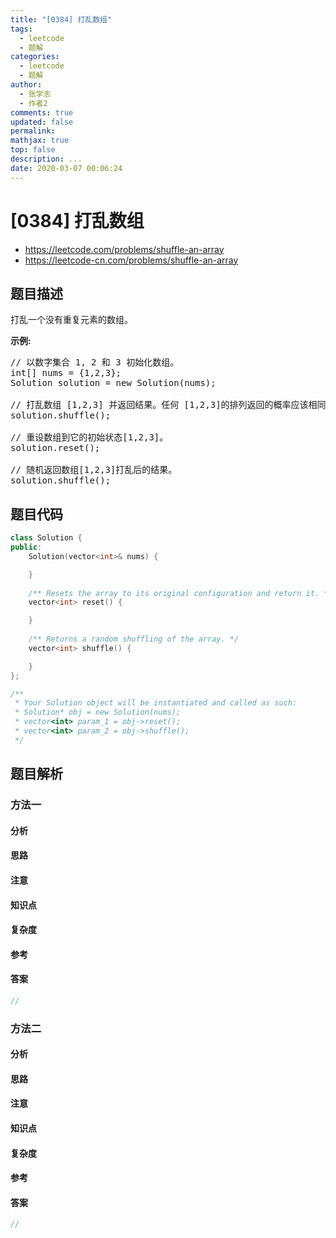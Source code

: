 ```yaml
---
title: "[0384] 打乱数组"
tags:
  - leetcode
  - 题解
categories:
  - leetcode
  - 题解
author:
  - 张学志
  - 作者2
comments: true
updated: false
permalink:
mathjax: true
top: false
description: ...
date: 2020-03-07 00:06:24
---
```



# [0384] 打乱数组
* https://leetcode.com/problems/shuffle-an-array
* https://leetcode-cn.com/problems/shuffle-an-array


## 题目描述

<p>打乱一个没有重复元素的数组。</p>

<p><strong>示例:</strong></p>

<pre>
// 以数字集合 1, 2 和 3 初始化数组。
int[] nums = {1,2,3};
Solution solution = new Solution(nums);

// 打乱数组 [1,2,3] 并返回结果。任何 [1,2,3]的排列返回的概率应该相同。
solution.shuffle();

// 重设数组到它的初始状态[1,2,3]。
solution.reset();

// 随机返回数组[1,2,3]打乱后的结果。
solution.shuffle();
</pre>



## 题目代码

```cpp
class Solution {
public:
    Solution(vector<int>& nums) {

    }
    
    /** Resets the array to its original configuration and return it. */
    vector<int> reset() {

    }
    
    /** Returns a random shuffling of the array. */
    vector<int> shuffle() {

    }
};

/**
 * Your Solution object will be instantiated and called as such:
 * Solution* obj = new Solution(nums);
 * vector<int> param_1 = obj->reset();
 * vector<int> param_2 = obj->shuffle();
 */
```


## 题目解析


### 方法一

#### 分析

#### 思路

#### 注意

#### 知识点

#### 复杂度

#### 参考

#### 答案

```cpp
//
```


### 方法二

#### 分析

#### 思路

#### 注意

#### 知识点

#### 复杂度

#### 参考

#### 答案

```cpp
//
```


